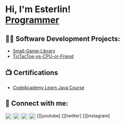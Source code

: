 <h1>Hi, I'm Esterlin! <br/><a href="https://github.com/joshmadakor1">Programmer</a>

<h2>👨‍💻 Software Development Projects:</h2>

- [Small-Game-Library](https://github.com/EsterIso/Small-Game-Library)
- [TicTacToe-vs-CPU-or-Friend](https://github.com/EsterIso/TicTacToe-vs-CPU-or-Friend.git)


<h2>📺 Certifications</h2>

- [CodeAcademy Learn Java Course](https://www.codecademy.com/profiles/EsterlinJ/certificates/d3f89367b558583e361640f778191345)

<h2> 🤳 Connect with me:</h2>

[<img align="left" alt="JoshMadakor | YouTube" width="22px" src="https://cdn.jsdelivr.net/npm/simple-icons@v3/icons/youtube.svg" />][youtube]
[<img align="left" alt="JoshMadakor | Twitter" width="22px" src="https://cdn.jsdelivr.net/npm/simple-icons@v3/icons/twitter.svg" />][twitter]
[<img align="left" alt="EsterlinJerez | LinkedIn" width="22px" src="https://cdn.jsdelivr.net/npm/simple-icons@v3/icons/linkedin.svg" />][linkedin]
[<img align="left" alt="JoshMadakor | Instagram" width="22px" src="https://cdn.jsdelivr.net/npm/simple-icons@v3/icons/instagram.svg" />][instagram]

<!--[twitter]: https://twitter.com/joshmadakor
[youtube]: https://www.youtube.com/c/joshmadakor
[instagram]: https://www.instagram.com/joshmadakor/ -->
[linkedin]: www.linkedin.com/in/esterlin-jerez-paulino-11b57a2b2

<!--
**joshmadakor1/joshmadakor1** is a ✨ _special_ ✨ repository because its `README.md` (this file) appears on your GitHub profile.

Here are some ideas to get you started:

- 🔭 I’m currently working on ...
- 🌱 I’m currently learning ...
- 👯 I’m looking to collaborate on ...
- 🤔 I’m looking for help with ...
- 💬 Ask me about ...
- 📫 How to reach me: ...
- 😄 Pronouns: ...
- ⚡ Fun fact: ...
-->
